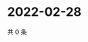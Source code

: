 # 2022-02-28

共 0 条

<!-- BEGIN WEIBO -->
<!-- 最后更新时间 Mon Feb 28 2022 10:09:28 GMT+0800 (China Standard Time) -->

<!-- END WEIBO -->
